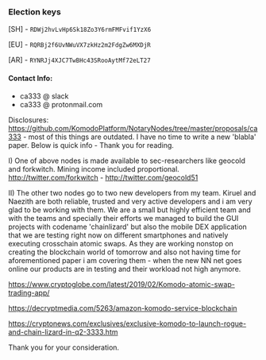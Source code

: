 ### Election keys

[SH] - `RDWj2hvLvHp6Sk18Zo3Y6rmFMFvif1YzX6` 

[EU] - `RQRBj2f6UvNWuVX7zkHz2m2FdgZw6MXDjR`

[AR] - `RYNRJj4XJC7TwBHc43SRooAytMf72eLT27`

#### Contact Info: 
- ca333 @ slack
- ca333 @ protonmail.com


Disclosures: https://github.com/KomodoPlatform/NotaryNodes/tree/master/proposals/ca333 - most of this things are outdated. I have no time to write a new 'blabla' paper. Below is quick info - Thank you for reading. 

I) One of above nodes is made available to sec-researchers like geocold and forkwitch. Mining income included proportional.
http://twitter.com/forkwitch - http://twitter.com/geocold51

II) The other two nodes go to two new developers from my team. Kiruel and Naezith are both reliable, trusted and very active developers and i am very glad to be working with them. We are a small but highly efficient team and with the teams and specially their efforts we managed to build the GUI projects with codename 'chainlizard' but also the mobile DEX application that we are testing right now on different smartphones and natively executing crosschain atomic swaps. As they are working nonstop on creating the blockchain world of tomorrow and also not having time for aforementioned paper i am covering them - when the new NN net goes online our products are in testing and their workload not high anymore. 

https://www.cryptoglobe.com/latest/2019/02/Komodo-atomic-swap-trading-app/

https://decryptmedia.com/5263/amazon-komodo-service-blockchain

https://cryptonews.com/exclusives/exclusive-komodo-to-launch-rogue-and-chain-lizard-in-q2-3333.htm


Thank you for your consideration.
